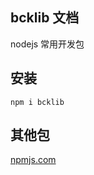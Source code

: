 ## bcklib 文档
nodejs 常用开发包

## 安装
```shell
npm i bcklib
```

## 其他包
 [npmjs.com](https://www.npmjs.com/~zyyou)

